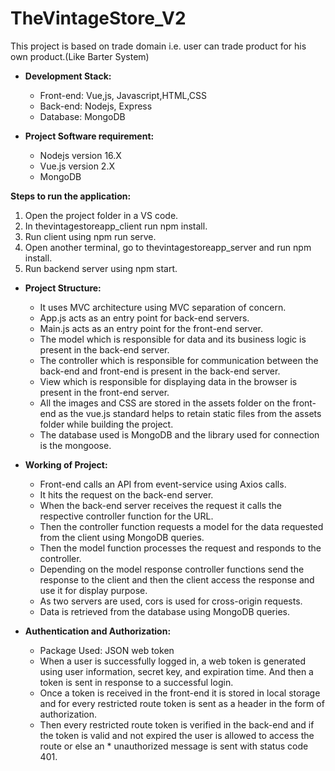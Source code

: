 # TheVintageStore_V2
This project is based on trade domain i.e. user can trade product for his own product.(Like Barter System)

* **Development Stack:**
  * Front-end: Vue,js, Javascript,HTML,CSS
  * Back-end: Nodejs, Express
  * Database: MongoDB

* **Project Software requirement:**
  * Nodejs version 16.X
  * Vue.js version 2.X
  * MongoDB

**Steps to run the application:**
1. Open the project folder in a VS code.
2. In thevintagestoreapp_client run npm install.
3. Run client using npm run serve.
4. Open another terminal, go to thevintagestoreapp_server and run npm install.
5. Run backend server using npm start.

* **Project Structure:**
  * It uses MVC architecture using MVC separation of concern.
  * App.js acts as an entry point for back-end servers.
  * Main.js acts as an entry point for the front-end server.
  * The model which is responsible for data and its business logic is present in the back-end server.
  * The controller which is responsible for communication between the back-end and front-end is present in the back-end server.
  * View which is responsible for displaying data in the browser is present in the front-end server.
  * All the images and CSS are stored in the assets folder on the front-end as the vue.js standard helps to retain static files from the assets folder while building the project. 
  * The database used is MongoDB and the library used for connection is the mongoose.

* **Working of Project:**
  * Front-end calls an API from event-service using Axios calls.
  * It hits the request on the back-end server.
  * When the back-end server receives the request it calls the respective controller function for the URL.
  * Then the controller function requests a model for the data requested from the client using MongoDB queries.
  * Then the model function processes the request and responds to the controller.
  * Depending on the model response controller functions send the response to the client and then the client access the response and use it for display purpose.
  * As two servers are used, cors is used for cross-origin requests.
  * Data is retrieved from the database using MongoDB queries.

* **Authentication and Authorization:**

  * Package Used: JSON web token
  * When a user is successfully logged in, a web token is generated using user information, secret key, and expiration time. And then a token is sent in response to a     successful login.
  * Once a token is received in the front-end it is stored in local storage and for every restricted route token is sent as a header in the form of authorization.
  * Then every restricted route token is verified in the back-end and if the token is valid and not expired the user is allowed to access the route or else an           * unauthorized message is sent with status code 401.




